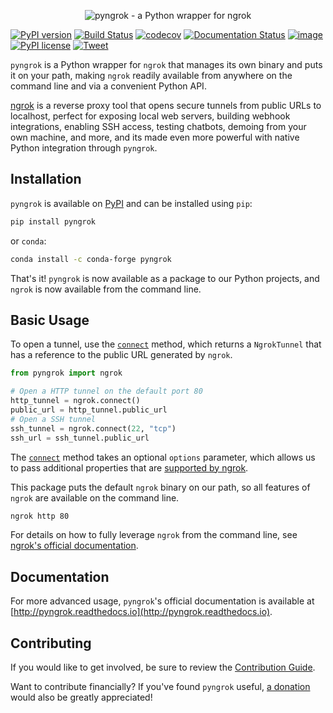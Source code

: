 <p align="center"><img alt="pyngrok - a Python wrapper for ngrok" src="https://pyngrok.readthedocs.io/en/latest/_images/logo.png" /></p>

[![PyPI version](https://badge.fury.io/py/pyngrok.svg)](https://badge.fury.io/py/pyngrok)
[![Build Status](https://travis-ci.org/alexdlaird/pyngrok.svg?branch=master)](https://travis-ci.org/alexdlaird/pyngrok)
[![codecov](https://codecov.io/gh/alexdlaird/pyngrok/branch/master/graph/badge.svg)](https://codecov.io/gh/alexdlaird/pyngrok)
[![Documentation Status](https://readthedocs.org/projects/pyngrok/badge/?version=latest)](https://pyngrok.readthedocs.io/en/latest/?badge=latest)
[![image](https://img.shields.io/pypi/pyversions/pyngrok.svg)](https://pypi.org/project/pyngrok/)
[![PyPI license](https://img.shields.io/pypi/l/pyngrok.svg)](https://pypi.org/project/pyngrok/)
[![Tweet](https://img.shields.io/twitter/url/http/shields.io.svg?style=social)](https://twitter.com/intent/tweet?text=Check+out+%23pyngrok%2C+a+Python+wrapper+for+%23ngrok+that+lets+you+programmatically+open+secure+%23tunnels+to+local+web+servers%2C+build+%23webhook+integrations%2C+enable+SSH+access%2C+test+chatbots%2C+demo+from+your+own+machine%2C+and+more.%0D%0A%0D%0A&url=https://github.com/alexdlaird/pyngrok&via=alexdlaird)

`pyngrok` is a Python wrapper for `ngrok` that manages its own binary and puts
it on your path, making `ngrok` readily available from anywhere on the command line and via a
convenient Python API.

[ngrok](https://ngrok.com) is a reverse proxy tool that opens secure tunnels from public URLs to localhost, perfect
for exposing local web servers, building webhook integrations, enabling SSH access, testing chatbots, demoing from
your own machine, and more, and its made even more powerful with native Python integration through `pyngrok`.

## Installation

`pyngrok` is available on [PyPI](https://pypi.org/project/pyngrok/) and can be installed
using `pip`:

```sh
pip install pyngrok
```

or `conda`:

```sh
conda install -c conda-forge pyngrok
```

That's it! `pyngrok` is now available as a package to our Python projects, and `ngrok` is now available from
the command line.

## Basic Usage

To open a tunnel, use the [`connect`](https://pyngrok.readthedocs.io/en/latest/api.html#pyngrok.ngrok.connect) method,
which returns a `NgrokTunnel` that has a reference to the public URL generated by `ngrok`.

```python
from pyngrok import ngrok

# Open a HTTP tunnel on the default port 80
http_tunnel = ngrok.connect()
public_url = http_tunnel.public_url
# Open a SSH tunnel
ssh_tunnel = ngrok.connect(22, "tcp")
ssh_url = ssh_tunnel.public_url
```

The [`connect`](https://pyngrok.readthedocs.io/en/latest/api.html#pyngrok.ngrok.connect) method takes an optional
`options` parameter, which allows us to pass additional properties that are [supported by ngrok](https://ngrok.com/docs#tunnel-definitions).

This package puts the default `ngrok` binary on our path, so all features of `ngrok` are
available on the command line.

```sh
ngrok http 80
```

For details on how to fully leverage `ngrok` from the command line, see [ngrok's official documentation](https://ngrok.com/docs).

## Documentation

For more advanced usage, `pyngrok`'s official documentation is available at [http://pyngrok.readthedocs.io](http://pyngrok.readthedocs.io).

## Contributing

If you would like to get involved, be sure to review the [Contribution Guide](https://github.com/alexdlaird/pyngrok/blob/master/CONTRIBUTING.rst).

Want to contribute financially? If you've found `pyngrok` useful, [a donation](https://www.paypal.me/alexdlaird>) would
also be greatly appreciated!

